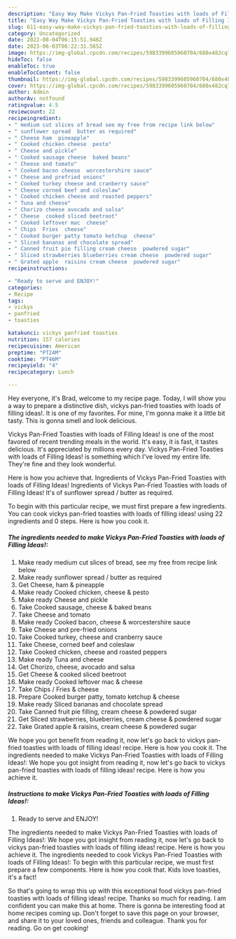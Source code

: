 ```yaml
---
description: "Easy Way Make Vickys Pan-Fried Toasties with loads of Filling Ideas! yang Delicious"
title: "Easy Way Make Vickys Pan-Fried Toasties with loads of Filling Ideas! yang Delicious"
slug: 611-easy-way-make-vickys-pan-fried-toasties-with-loads-of-filling-ideas-yang-delicious
category: Uncategorized
date: 2022-08-04T06:15:51.946Z
date: 2023-06-03T06:22:31.565Z
image: https://img-global.cpcdn.com/recipes/5983399605960704/680x482cq70/vickys-pan-fried-toasties-with-loads-of-filling-ideas-recipe-main-photo.jpg
hideToc: false
enableToc: true
enableTocContent: false
thumbnail: https://img-global.cpcdn.com/recipes/5983399605960704/680x482cq70/vickys-pan-fried-toasties-with-loads-of-filling-ideas-recipe-main-photo.jpg
cover: https://img-global.cpcdn.com/recipes/5983399605960704/680x482cq70/vickys-pan-fried-toasties-with-loads-of-filling-ideas-recipe-main-photo.jpg
author: Admin
authorAv: notfound
ratingvalue: 4.5
reviewcount: 22
recipeingredient:
- " medium cut slices of bread see my free from recipe link below"
- " sunflower spread  butter as required"
- " Cheese ham  pineapple"
- " Cooked chicken cheese  pesto"
- " Cheese and pickle"
- " Cooked sausage cheese  baked beans"
- " Cheese and tomato"
- " Cooked bacon cheese  worcestershire sauce"
- " Cheese and prefried onions"
- " Cooked turkey cheese and cranberry sauce"
- " Cheese corned beef and coleslaw"
- " Cooked chicken cheese and roasted peppers"
- " Tuna and cheese"
- " Chorizo cheese avocado and salsa"
- " Cheese  cooked sliced beetroot"
- " Cooked leftover mac  cheese"
- " Chips  Fries  cheese"
- " Cooked burger patty tomato ketchup  cheese"
- " Sliced bananas and chocolate spread"
- " Canned fruit pie filling cream cheese  powdered sugar"
- " Sliced strawberries blueberries cream cheese  powdered sugar"
- " Grated apple  raisins cream cheese  powdered sugar"
recipeinstructions:

- "Ready to serve and ENJOY!"
categories:
- Recipe
tags:
- vickys
- panfried
- toasties

katakunci: vickys panfried toasties 
nutrition: 157 calories
recipecuisine: American
preptime: "PT24M"
cooktime: "PT46M"
recipeyield: "4"
recipecategory: Lunch

---
```



Hey everyone, it's Brad, welcome to my recipe page. Today, I will show you a way to prepare a distinctive dish, vickys pan-fried toasties with loads of filling ideas!. It is one of my favorites. For mine, I'm gonna make it a little bit tasty. This is gonna smell and look delicious.

Vickys Pan-Fried Toasties with loads of Filling Ideas! is one of the most favored of recent trending meals in the world. It's easy, it is fast, it tastes delicious. It's appreciated by millions every day. Vickys Pan-Fried Toasties with loads of Filling Ideas! is something which I've loved my entire life. They're fine and they look wonderful.

Here is how you achieve that. Ingredients of Vickys Pan-Fried Toasties with loads of Filling Ideas! Ingredients of Vickys Pan-Fried Toasties with loads of Filling Ideas! It&#39;s of sunflower spread / butter as required.


To begin with this particular recipe, we must first prepare a few ingredients. You can cook vickys pan-fried toasties with loads of filling ideas! using 22 ingredients and 0 steps. Here is how you cook it.

<!--inarticleads1-->

##### The ingredients needed to make Vickys Pan-Fried Toasties with loads of Filling Ideas!:

1. Make ready  medium cut slices of bread, see my free from recipe link below
1. Make ready  sunflower spread / butter as required
1. Get  Cheese, ham &amp; pineapple
1. Make ready  Cooked chicken, cheese &amp; pesto
1. Make ready  Cheese and pickle
1. Take  Cooked sausage, cheese &amp; baked beans
1. Take  Cheese and tomato
1. Make ready  Cooked bacon, cheese &amp; worcestershire sauce
1. Take  Cheese and pre-fried onions
1. Take  Cooked turkey, cheese and cranberry sauce
1. Take  Cheese, corned beef and coleslaw
1. Take  Cooked chicken, cheese and roasted peppers
1. Make ready  Tuna and cheese
1. Get  Chorizo, cheese, avocado and salsa
1. Get  Cheese &amp; cooked sliced beetroot
1. Make ready  Cooked leftover mac &amp; cheese
1. Take  Chips / Fries &amp; cheese
1. Prepare  Cooked burger patty, tomato ketchup &amp; cheese
1. Make ready  Sliced bananas and chocolate spread
1. Take  Canned fruit pie filling, cream cheese &amp; powdered sugar
1. Get  Sliced strawberries, blueberries, cream cheese &amp; powdered sugar
1. Take  Grated apple &amp; raisins, cream cheese &amp; powdered sugar


We hope you got benefit from reading it, now let&#39;s go back to vickys pan-fried toasties with loads of filling ideas! recipe. Here is how you cook it. The ingredients needed to make Vickys Pan-Fried Toasties with loads of Filling Ideas!: We hope you got insight from reading it, now let&#39;s go back to vickys pan-fried toasties with loads of filling ideas! recipe. Here is how you achieve it. 

<!--inarticleads2-->

##### Instructions to make Vickys Pan-Fried Toasties with loads of Filling Ideas!:


1. Ready to serve and ENJOY!

The ingredients needed to make Vickys Pan-Fried Toasties with loads of Filling Ideas!: We hope you got insight from reading it, now let&#39;s go back to vickys pan-fried toasties with loads of filling ideas! recipe. Here is how you achieve it. The ingredients needed to cook Vickys Pan-Fried Toasties with loads of Filling Ideas!: To begin with this particular recipe, we must first prepare a few components. Here is how you cook that. Kids love toasties, it&#39;s a fact! 

So that's going to wrap this up with this exceptional food vickys pan-fried toasties with loads of filling ideas! recipe. Thanks so much for reading. I am confident you can make this at home. There is gonna be interesting food at home recipes coming up. Don't forget to save this page on your browser, and share it to your loved ones, friends and colleague. Thank you for reading. Go on get cooking!
